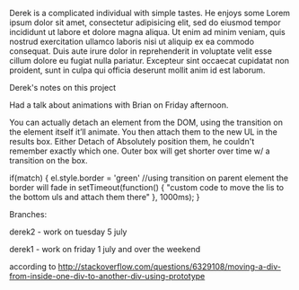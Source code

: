 
Derek is a complicated individual with simple tastes.  He enjoys some Lorem ipsum dolor sit amet, consectetur adipisicing elit, sed do eiusmod tempor incididunt ut labore et dolore magna aliqua. Ut enim ad minim veniam, quis nostrud exercitation ullamco laboris nisi ut aliquip ex ea commodo consequat. Duis aute irure dolor in reprehenderit in voluptate velit esse cillum dolore eu fugiat nulla pariatur. Excepteur sint occaecat cupidatat non proident, sunt in culpa qui officia deserunt mollit anim id est laborum.


Derek's notes on this project

Had a talk about animations with Brian on Friday afternoon.  

You can actually detach an element from the DOM, using the transition on the element itself it’ll animate.  You then attach them to the new UL in the results box.  Either Detach of Absolutely position them, he couldn't remember exactly which one.  Outer box will get shorter over time w/ a transition on the box.  

if(match) {
  el.style.border = 'green' //using transition on parent element the border will fade in
  setTimeout(function() {
    "custom code to move the lis to the bottom uls and attach them there"
  }, 1000ms);
}


Branches:

derek2 - work on tuesday 5 july

derek1 - work on friday 1 july and over the weekend

<!-- added by liz -->
<script>
  document.getElementById('where you want it moved').appendChild(
    document.getElementById('what you want moved')
  );
</script>

according to http://stackoverflow.com/questions/6329108/moving-a-div-from-inside-one-div-to-another-div-using-prototype
